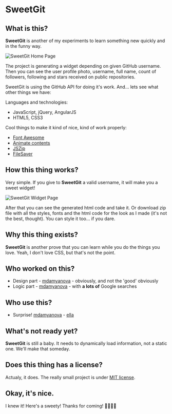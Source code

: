 # SweetGit
## What is this?
**SweetGit** is another of my experiments to learn something new quickly and in the funny way.

![SweetGit Home Page](https://imgur.com/ZAda85C.png)

The project is generating a widget depending on given GitHub username.
Then you can see the user profile photo, username, full name, count of followers, following and stars received on public repositories.

SweetGit is using the GitHub API for doing it's work. And... lets see what other things we have: 

Languages and technologies:
- JavaScript, jQuery, AngularJS
- HTML5, CSS3

Cool things to make it kind of nice, kind of work properly:
- [Font Awesome](http://fontawesome.io)
- [Animate contents](https://github.com/daneden/animate.css)
- [JSZip](https://github.com/Stuk/jszip)
- [FileSaver](https://github.com/eligrey/FileSaver.js)

## How this thing works?
Very simple. If you give to **SweetGit** a valid username, it will make you a sweet widget!

![SweetGit Widget Page](https://imgur.com/0uLIbmu.png)

After that you can see the generated html code and take it. Or download zip file with all the styles, fonts and the html code for the look as I made (it's not the best, thought). You can style it too... if you dare.

## Why this thing exists?
**SweetGit** is another prove that you can learn while you do the things you love. Yeah, I don't love CSS, but that's not the point.

## Who worked on this?
- Design part - [mdamyanova](https://github.com/mdamyanova) - obviously, and not the 'good' obviously
- Logic part - [mdamyanova](https://github.com/mdamyanova) - with **a lots of** Google searches

## Who use this?
- Surprise! [mdamyanova](https://github.com/mdamyanova) - [ella](https://mdamyanova.github.io)

## What's not ready yet?
**SweetGit** is still a baby. It needs to dynamically load information, not a static one. We'll make that someday.

## Does this thing has a license?
Actualy, it does. The really small project is under [MIT license](http://opensource.org/licenses/mit-license.php).

## Okay, it's nice.
I knew it! Here's a sweety! Thanks for coming! 🥐🍯🍭🍬
